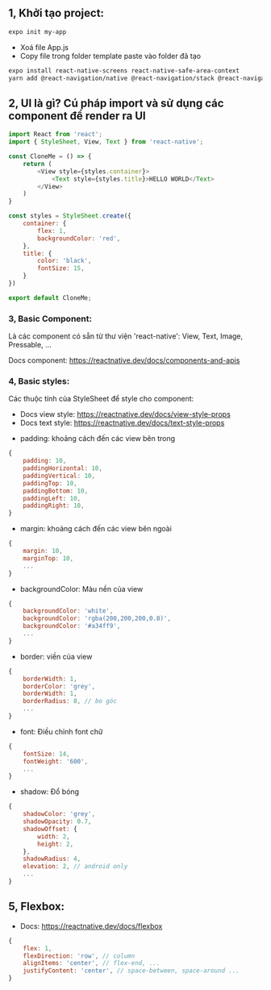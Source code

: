 ## 1, Khởi tạo project:

```bash
expo init my-app
```

- Xoá file App.js
- Copy file trong folder template paste vào folder đã tạo

```bash
expo install react-native-screens react-native-safe-area-context
yarn add @react-navigation/native @react-navigation/stack @react-navigation/native-stack
```
## 2, UI là gì? Cú pháp import và sử dụng các component để render ra UI

```javascript
import React from 'react';
import { StyleSheet, View, Text } from 'react-native';

const CloneMe = () => {
    return (
        <View style={styles.container}>
            <Text style={styles.title}>HELLO WORLD</Text>
        </View>
    )
}

const styles = StyleSheet.create({
    container: {
        flex: 1,
        backgroundColor: 'red',
    },
    title: {
        color: 'black',
        fontSize: 15,
    }
})

export default CloneMe;
```

### 3, Basic Component:
Là các component có sẵn từ thư viện 'react-native':
View, Text, Image, Pressable, ...

Docs component: https://reactnative.dev/docs/components-and-apis

### 4, Basic styles:
Các thuộc tính của StyleSheet để style cho component:
- Docs view style: https://reactnative.dev/docs/view-style-props
- Docs text style: https://reactnative.dev/docs/text-style-props

* padding: khoảng cách đến các view bên trong
```javascript
{
    padding: 10,
    paddingHorizontal: 10,
    paddingVertical: 10,
    paddingTop: 10,
    paddingBottom: 10,
    paddingLeft: 10,
    paddingRight: 10,
}
```

* margin: khoảng cách đến các view bên ngoài 

```javascript
{
    margin: 10,
    marginTop: 10,
    ...
}
```

* backgroundColor: Màu nền của view

```javascript
{
    backgroundColor: 'white',
    backgroundColor: 'rgba(200,200,200,0.8)',
    backgroundColor: '#a34ff9',
    ...
}
```

* border: viền của view

```javascript
{
    borderWidth: 1,
    borderColor: 'grey',
    borderWidth: 1,
    borderRadius: 8, // bo góc
    ...
}
```

* font: Điều chỉnh font chữ

```javascript
{
    fontSize: 14,
    fontWeight: '600',
    ...
}
```

* shadow: Đổ bóng

```javascript
{
    shadowColor: 'grey',
    shadowOpacity: 0.7,
    shadowOffset: {
        width: 2,
        height: 2,
    },
    shadowRadius: 4,
    elevation: 2, // android only
    ...
}
```

## 5, Flexbox:

- Docs: https://reactnative.dev/docs/flexbox

```javascript
{
    flex: 1,
    flexDirection: 'row', // column
    alignItems: 'center', // flex-end, ...
    justifyContent: 'center', // space-between, space-around ...
}
```

